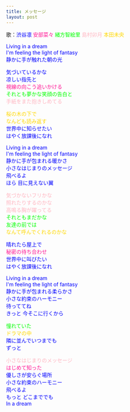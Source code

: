 ```yaml
---
title: メッセージ
layout: post
---
```

歌：<font color="blue">渋谷凛</font> <font color="deeppink">安部菜々</font> <font color="lime">緒方智絵里</font> <font color="lightpink">島村卯月</font> <font color="gold">本田未央</font>

<p><font color="blue">Living in a dream<br />
I'm feeling the light of fantasy<br />
静かに手が触れた朝の光</p>

<p><font color="blue">気づいているかな<br />
凉しい指先と</font><br />
<font color="deeppink">視線の向こう追いかける</font><br />
<font color="lime">それとも夢かな笑顔の告白と</font><br />
<font color="lightpink">手紙をまた抱きしめてる</font></p>

<p><font color="gold">桜の木の下で<br />
なんども読み返す</font><br />
世界中に知らせたい<br />
はやく放課後になれ</p>

<p>Living in a dream<br />
I'm feeling the light of fantasy<br />
静かに手が包まれる暖かさ<br />
小さなはじまりのメッセージ<br />
飛べるよ<br />
ほら 目に見えない翼</p>

<p><font color="lightpink">気づかないフリかな<br />
照れたりするのかな<br />
高鳴る胸が躍ってる</font><br />
<font color="lime">それともまだかな<br />
友達の前では</font><br />
<font color="gold">なんて呼んでくれるのかな</font></p>

<p><font color="blue">晴れたら屋上で</font><br />
<font color="deeppink">秘密の待ち合わせ</font><br />
世界中に叫びたい<br />
はやく放課後になれ</p>

<p>Living in a dream<br />
I'm feeling the light of fantasy<br />
静かに手が包まれる柔らかさ<br />
小さな約束のハーモニー<br />
待っててね<br />
きっと 今そこに行くから</p>

<p><font color="lime">憧れていた</font><br />
<font color="gold">ドラマの中</font><br />
<font color="blue">隣に並んでいつまでも</font><br />
ずっと</p>

<p><font color="lightpink">小さなはじまりのメッセージ</font><br />
<font color="deeppink">はじめて知った</font><br />
優しさが安らぐ場所<br />
小さな約束のハーモニー<br />
飛べるよ<br />
もっと どこまででも<br />
In a dream</p>